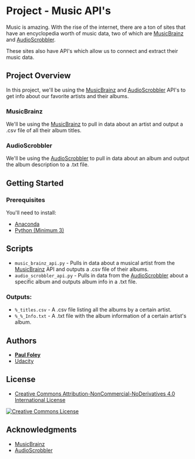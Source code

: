 # Project - Music API's

Music is amazing. With the rise of the internet, there are a ton of sites that have an encyclopedia worth of music data, two of which are [MusicBrainz](https://musicbrainz.org/) and [AudioScrobbler](http://www.audioscrobbler.net/).

These sites also have API's which allow us to connect and extract their music data. 


## Project Overview

In this project, we'll be using the [MusicBrainz](https://musicbrainz.org/) and [AudioScrobbler](http://www.audioscrobbler.net/) API's to get info about our favorite artists and their albums.

### MusicBrainz

We'll be using the [MusicBrainz](https://musicbrainz.org/) to pull in data about an artist and output a .csv file of all their album titles.

### AudioScrobbler

We'll be using the [AudioScrobbler](http://www.audioscrobbler.net/) to pull in data about an album and output the album description to a .txt file.


## Getting Started

### Prerequisites

You'll need to install:

* [Anaconda](https://www.continuum.io/downloads)
* [Python (Minimum 3)](https://www.continuum.io/blog/developer-blog/python-3-support-anaconda)


## Scripts

* `music_brainz_api.py` - Pulls in data about a musical artist from the [MusicBrainz](https://musicbrainz.org/) API and outputs a .csv file of their albums.
* `audio_scrobbler_api.py` - Pulls in data from the [AudioScrobbler](http://www.audioscrobbler.net/) about a specific album and outputs album info in a .txt file.

### Outputs:

* `%_titles.csv` - A .csv file listing all the albums by a certain artist.
* `%_%_Info.txt` - A .txt file with the album information of a certain artist's album.


## Authors

* **[Paul Foley](https://github.com/paulfoley)**
* [Udacity](https://www.udacity.com/)


## License

* <a rel="license" href="https://creativecommons.org/licenses/by-nc-nd/4.0/"> Creative Commons Attribution-NonCommercial-NoDerivatives 4.0 International License</a>

<a rel="license" href="https://creativecommons.org/licenses/by-nc-nd/4.0/">
	<img alt="Creative Commons License" style="border-width:0" src="https://i.creativecommons.org/l/by-nc-nd/4.0/88x31.png" />
</a>


## Acknowledgments

* [MusicBrainz](https://musicbrainz.org/)
* [AudioScrobbler](http://www.audioscrobbler.net/)
